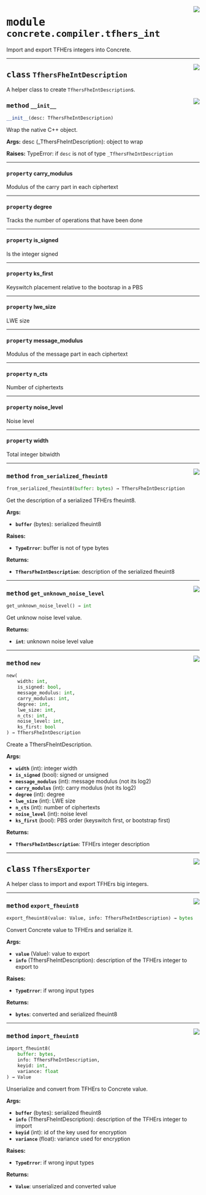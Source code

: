 <!-- markdownlint-disable -->

<a href="../../../compilers/concrete-compiler/compiler/lib/Bindings/Python/concrete/compiler/tfhers_int.py#L0"><img align="right" style="float:right;" src="https://img.shields.io/badge/-source-cccccc?style=flat-square"></a>

# <kbd>module</kbd> `concrete.compiler.tfhers_int`
Import and export TFHErs integers into Concrete. 



---

<a href="../../../compilers/concrete-compiler/compiler/lib/Bindings/Python/concrete/compiler/tfhers_int.py#L17"><img align="right" style="float:right;" src="https://img.shields.io/badge/-source-cccccc?style=flat-square"></a>

## <kbd>class</kbd> `TfhersFheIntDescription`
A helper class to create `TfhersFheIntDescription`s. 

<a href="../../../compilers/concrete-compiler/compiler/lib/Bindings/Python/concrete/compiler/tfhers_int.py#L20"><img align="right" style="float:right;" src="https://img.shields.io/badge/-source-cccccc?style=flat-square"></a>

### <kbd>method</kbd> `__init__`

```python
__init__(desc: TfhersFheIntDescription)
```

Wrap the native C++ object. 



**Args:**
  desc (_TfhersFheIntDescription):  object to wrap 



**Raises:**
  TypeError:  if `desc` is not of type `_TfhersFheIntDescription` 


---

#### <kbd>property</kbd> carry_modulus

Modulus of the carry part in each ciphertext 

---

#### <kbd>property</kbd> degree

Tracks the number of operations that have been done 

---

#### <kbd>property</kbd> is_signed

Is the integer signed 

---

#### <kbd>property</kbd> ks_first

Keyswitch placement relative to the bootsrap in a PBS 

---

#### <kbd>property</kbd> lwe_size

LWE size 

---

#### <kbd>property</kbd> message_modulus

Modulus of the message part in each ciphertext 

---

#### <kbd>property</kbd> n_cts

Number of ciphertexts 

---

#### <kbd>property</kbd> noise_level

Noise level 

---

#### <kbd>property</kbd> width

Total integer bitwidth 



---

<a href="../../../compilers/concrete-compiler/compiler/lib/Bindings/Python/concrete/compiler/tfhers_int.py#L181"><img align="right" style="float:right;" src="https://img.shields.io/badge/-source-cccccc?style=flat-square"></a>

### <kbd>method</kbd> `from_serialized_fheuint8`

```python
from_serialized_fheuint8(buffer: bytes) → TfhersFheIntDescription
```

Get the description of a serialized TFHErs fheuint8. 



**Args:**
 
 - <b>`buffer`</b> (bytes):  serialized fheuint8 



**Raises:**
 
 - <b>`TypeError`</b>:  buffer is not of type bytes 



**Returns:**
 
 - <b>`TfhersFheIntDescription`</b>:  description of the serialized fheuint8 

---

<a href="../../../compilers/concrete-compiler/compiler/lib/Bindings/Python/concrete/compiler/tfhers_int.py#L155"><img align="right" style="float:right;" src="https://img.shields.io/badge/-source-cccccc?style=flat-square"></a>

### <kbd>method</kbd> `get_unknown_noise_level`

```python
get_unknown_noise_level() → int
```

Get unknow noise level value. 



**Returns:**
 
 - <b>`int`</b>:  unknown noise level value 

---

<a href="../../../compilers/concrete-compiler/compiler/lib/Bindings/Python/concrete/compiler/tfhers_int.py#L40"><img align="right" style="float:right;" src="https://img.shields.io/badge/-source-cccccc?style=flat-square"></a>

### <kbd>method</kbd> `new`

```python
new(
    width: int,
    is_signed: bool,
    message_modulus: int,
    carry_modulus: int,
    degree: int,
    lwe_size: int,
    n_cts: int,
    noise_level: int,
    ks_first: bool
) → TfhersFheIntDescription
```

Create a TfhersFheIntDescription. 



**Args:**
 
 - <b>`width`</b> (int):  integer width 
 - <b>`is_signed`</b> (bool):  signed or unsigned 
 - <b>`message_modulus`</b> (int):  message modulus (not its log2) 
 - <b>`carry_modulus`</b> (int):  carry modulus (not its log2) 
 - <b>`degree`</b> (int):  degree 
 - <b>`lwe_size`</b> (int):  LWE size 
 - <b>`n_cts`</b> (int):  number of ciphertexts 
 - <b>`noise_level`</b> (int):  noise level 
 - <b>`ks_first`</b> (bool):  PBS order (keyswitch first, or bootstrap first) 



**Returns:**
 
 - <b>`TfhersFheIntDescription`</b>:  TFHErs integer description 


---

<a href="../../../compilers/concrete-compiler/compiler/lib/Bindings/Python/concrete/compiler/tfhers_int.py#L199"><img align="right" style="float:right;" src="https://img.shields.io/badge/-source-cccccc?style=flat-square"></a>

## <kbd>class</kbd> `TfhersExporter`
A helper class to import and export TFHErs big integers. 




---

<a href="../../../compilers/concrete-compiler/compiler/lib/Bindings/Python/concrete/compiler/tfhers_int.py#L202"><img align="right" style="float:right;" src="https://img.shields.io/badge/-source-cccccc?style=flat-square"></a>

### <kbd>method</kbd> `export_fheuint8`

```python
export_fheuint8(value: Value, info: TfhersFheIntDescription) → bytes
```

Convert Concrete value to TFHErs and serialize it. 



**Args:**
 
 - <b>`value`</b> (Value):  value to export 
 - <b>`info`</b> (TfhersFheIntDescription):  description of the TFHErs integer to export to 



**Raises:**
 
 - <b>`TypeError`</b>:  if wrong input types 



**Returns:**
 
 - <b>`bytes`</b>:  converted and serialized fheuint8 

---

<a href="../../../compilers/concrete-compiler/compiler/lib/Bindings/Python/concrete/compiler/tfhers_int.py#L224"><img align="right" style="float:right;" src="https://img.shields.io/badge/-source-cccccc?style=flat-square"></a>

### <kbd>method</kbd> `import_fheuint8`

```python
import_fheuint8(
    buffer: bytes,
    info: TfhersFheIntDescription,
    keyid: int,
    variance: float
) → Value
```

Unserialize and convert from TFHErs to Concrete value. 



**Args:**
 
 - <b>`buffer`</b> (bytes):  serialized fheuint8 
 - <b>`info`</b> (TfhersFheIntDescription):  description of the TFHErs integer to import 
 - <b>`keyid`</b> (int):  id of the key used for encryption 
 - <b>`variance`</b> (float):  variance used for encryption 



**Raises:**
 
 - <b>`TypeError`</b>:  if wrong input types 



**Returns:**
 
 - <b>`Value`</b>:  unserialized and converted value 


